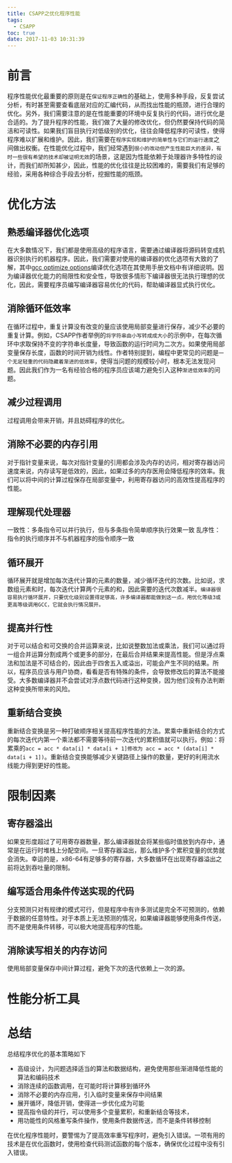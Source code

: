 ```yaml
---
title: CSAPP之优化程序性能
tags:
  - CSAPP
toc: true
date: 2017-11-03 10:31:39
---
```

# 前言
程序性能优化最重要的原则是在`保证程序正确性`的基础上，使用多种手段，反复尝试分析，有时甚至需要查看底层对应的汇编代码，从而找出性能的瓶颈，进行合理的优化。另外，我们需要注意的是在性能重要的环境中反复执行的代码，进行优化是合适的。为了提升程序的性能，我们做了大量的修改优化，但仍然要保持代码的简洁和可读性。如果我们盲目执行对低级别的优化，往往会降低程序的可读性，使得程序难以扩展和维护。因此，我们需要在`程序实现和维护的简单性与它们的运行速度`之间做出权衡。在性能优化过程中，我们经常遇到`很小的改动但产生性能巨大的差异，有时一些很有希望的技术却被证明无效`的场景，这是因为性能依赖于处理器许多特性的设计，而我们却所知甚少，因此，性能的优化往往是比较困难的，需要我们有足够的经验，采用各种综合手段去分析，挖掘性能的瓶颈。

# 优化方法
## 熟悉编译器优化选项
在大多数情况下，我们都是使用高级的程序语言，需要通过编译器将源码转变成机器识别执行的机器程序。因此，我们需要对使用的编译器的优化选项有大致的了解，其中[gcc optimize options](https://gcc.gnu.org/onlinedocs/gcc/Optimize-Options.html)编译优化选项在其使用手册文档中有详细说明。因为编译器优化能力的局限性和安全性，导致很多情形下编译器很无法执行理想的优化，因此，需要程序员编写编译器容易优化的代码，帮助编译器显式执行优化。
## 消除循环低效率
在循环过程中，重复计算没有改变的量应该使用局部变量进行保存，减少不必要的重复计算。例如，CSAPP作者举例的`将字符串由小写转成成大小`的示例中，在每次循环中求取保持不变的字符串长度量，导致函数的运行时间为二次方。如果使用局部变量保存长度，函数的时间开销为线性。作者特别提到，编程中更常见的问题是`一个无足轻重的代码隐藏着渐进的低效率`，使得当问题的规模较小时，根本无法发现问题。因此我们作为一名有经验合格的程序员应该竭力避免引入这种`渐进低效率`的问题。
<!--more-->
## 减少过程调用
过程调用会带来开销，并且妨碍程序的优化。
## 消除不必要的内存引用
对于指针变量来说，每次对指针变量的引用都会涉及内存的访问，相对寄存器访问速度来说，内存读写是低效的，因此，如果过多的内存医用会降低程序的效率。我们可以将中间的计算过程保存在局部变量中，利用寄存器访问的高效性提高程序的性能。
## 理解现代处理器
一致性：多条指令可以并行执行，但与多条指令简单顺序执行效果一致
乱序性：指令的执行顺序并不与机器程序的指令顺序一致
## 循环展开
循环展开就是增加每次迭代计算的元素的数量，减少循环迭代的次数。比如说，求数组元素和时，每次迭代计算两个元素的和，因此需要的迭代次数减半。`编译器很容易执行循环展开，只要优化级别设置得足够高，许多编译器都能做到这一点，用优化等级3或更高等级调用GCC，它就会执行情况展开。`
## 提高并行性
对于可以结合和可交换的合并运算来说，比如说整数加法或乘法，我们可以通过将一组合并运算分割成两个或更多的部分，在最后合并结果来提高性能。但是浮点乘法和加法是不可结合的，因此由于四舍五入或溢出，可能会产生不同的结果。所以，程序员应该与用户协商，看看是否有特殊的条件，会导致修改后的算法不能接受。大多数编译器并不会尝试对浮点数代码进行这种变换，因为他们没有办法判断这种变换所带来的风险。
## 重新结合变换
重新结合变换是另一种打破顺序相关提高程序性能的方法。累乘中重新结合的方式的每次迭代内第一个乘法都不需要等待前一次迭代的累积值就可以执行。例如：将累乘的`acc = acc * data[i] * data[i + 1]修改为 acc = acc * (data[i] * data[i + 1])`。重新结合变换能够减少关键路径上操作的数量，更好的利用流水线能力得到更好的性能。

# 限制因素
## 寄存器溢出
如果变形度超过了可用寄存器数量，那么编译器就会将某些临时值放到内存中，通常是在运行时堆栈上分配空间。一旦寄存器溢出，那么维护多个累积变量的优势就会消失。幸运的是，x86-64有足够多的寄存器，大多数循环在出现寄存器溢出之前将达到吞吐量的限制。
## 编写适合用条件传送实现的代码
分支预测只对有规律的模式可行，但是程序中有许多测试是完全不可预测的，依赖于数据的任意特性。对于本质上无法预测的情况，如果编译器能够使用条件传送，而不是使用条件转移，可以极大地提高程序的性能。
## 消除读写相关的内存访问
使用局部变量保存中间计算过程，避免下次的迭代依赖上一次的源。

# 性能分析工具

# 总结
总结程序优化的基本策略如下
- 高级设计，为问题选择适当的算法和数据结构，避免使用那些渐进降低性能的算法和编码技术
- 消除连续的函数调用，在可能时将计算移到循环外
- 消除不必要的内存应用，引入临时变量来保存中间结果
- 展开循环，降低开销，使得进一步优化成为可能
- 提高指令级的并行，可以使用多个变量累积，和重新结合等技术，
- 用功能性的风格重写条件操作，使用条件数据传送，而不是条件转移控制

在优化程序性能时，要警惕为了提高效率重写程序时，避免引入错误。一项有用的技术是在优化函数时，使用检查代码测试函数的每个版本，确保优化过程中没有引入错误。

